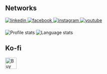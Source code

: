 
## Networks  
<div>
<a href="https://www.linkedin.com/in/neissermoreno/" target="_blank">
<img src=https://img.shields.io/badge/linkedin-%231E77B5.svg?&style=for-the-badge&logo=linkedin&logoColor=white alt=linkedin style="margin-bottom: 5px;" />
</a>
<a href="https://www.facebook.com/neisserarilson.morenosanchez.9" target="_blank">
<img src=https://img.shields.io/badge/facebook-%232E87FB.svg?&style=for-the-badge&logo=facebook&logoColor=white alt=facebook style="margin-bottom: 5px;" />
</a>
<a href="https://www.instagram.com/neisserms/" target="_blank">
<img src=https://img.shields.io/badge/instagram-%23000000.svg?&style=for-the-badge&logo=instagram&logoColor=white alt=instagram style="margin-bottom: 5px;" />
</a>
<a href="https://www.youtube.com/channel/UC0czkwt1PdL6SkjIvuuiusQ" target="_blank">
<img src=https://img.shields.io/badge/youtube-%23EE4831.svg?&style=for-the-badge&logo=youtube&logoColor=white alt=youtube style="margin-bottom: 5px;" />
</a>  
</div>  

<br/>  

<div>
  <img alt="Profile stats" src="https://github-readme-stats.vercel.app/api?username=NeisserMS&show_icons=true&count_private=true&include_all_commits=true&title_color=58aa6ff&icon_color=1f6feb&text_color=c3d1d9&bg_color=0d1117&hide_border=true"/>
  <img alt="Language stats" src="https://github-readme-stats.vercel.app/api/top-langs/?username=NeisserMS&layout=compact&title_color=58aa6ff&icon_color=1f6feb&text_color=c3d1d9&bg_color=0d1117&hide_border=true"/>
</div>  

## Ko-fi
<a href='https://ko-fi.com/C0C01KIR7' target='_blank'><img height='36' style='border:0px;height:36px;' src='https://cdn.ko-fi.com/cdn/kofi2.png?v=2' border='0' alt='Buy Me a Coffee at ko-fi.com' /></a>



